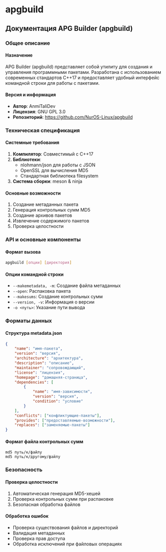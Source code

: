 # apgbuild

## Документация APG Builder (apgbuild)

### Общее описание

#### Назначение

APG Builder (apgbuild) представляет собой утилиту для создания и управления программными пакетами. Разработана с использованием современных стандартов C++17 и предоставляет удобный интерфейс командной строки для работы с пакетами.

#### Версия и информация

* **Автор**: AnmiTaliDev
* **Лицензия**: GNU GPL 3.0
* **Репозиторий**: https://github.com/NurOS-Linux/apgbuild

### Техническая спецификация

#### Системные требования

1. **Компилятор**: Совместимый с C++17
2. **Библиотеки**:
   * nlohmann/json для работы с JSON
   * OpenSSL для вычисления MD5
   * Стандартная библиотека filesystem
3. **Система сборки**: meson & ninja

#### Основные возможности

1. Создание метаданных пакета
2. Генерация контрольных сумм MD5
3. Создание архивов пакетов
4. Извлечение содержимого пакетов
5. Проверка целостности

### API и основные компоненты

#### Формат вызова

```bash
apgbuild [опции] [директория]
```

#### Опции командной строки

* `--makemetadata, -m`: Создание файла метаданных
* `--open`: Распаковка пакета
* `--makesums`: Создание контрольных сумм
* `--version, -v`: Информация о версии
* `-o <путь>`: Указание пути вывода

### Форматы данных

#### Структура metadata.json

```json
{
    "name": "имя-пакета",
    "version": "версия",
    "architecture": "архитектура",
    "description": "описание",
    "maintainer": "сопровождающий",
    "license": "лицензия",
    "homepage": "домашняя-страница",
    "dependencies": [
        {
            "name": "имя-зависимости",
            "version": "версия",
            "condition": "условие"
        }
    ],
    "conflicts": ["конфликтующие-пакеты"],
    "provides": ["предоставляемые-возможности"],
    "replaces": ["заменяемые-пакеты"]
}
```

#### Формат файла контрольных сумм

```
md5 путь/к/файлу
md5 путь/к/другому/файлу
```

### Безопасность

#### Проверка целостности

1. Автоматическая генерация MD5-хешей
2. Проверка контрольных сумм при распаковке
3. Безопасная обработка файлов

#### Обработка ошибок

* Проверка существования файлов и директорий
* Валидация метаданных
* Проверка прав доступа
* Обработка исключений при файловых операциях
